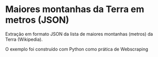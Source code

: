 # Maiores montanhas da Terra em metros (JSON)
Extração em formato JSON da lista de maiores montanhas (metros) da Terra (Wikipedia).

O exemplo foi construído com Python como prática de Webscraping
